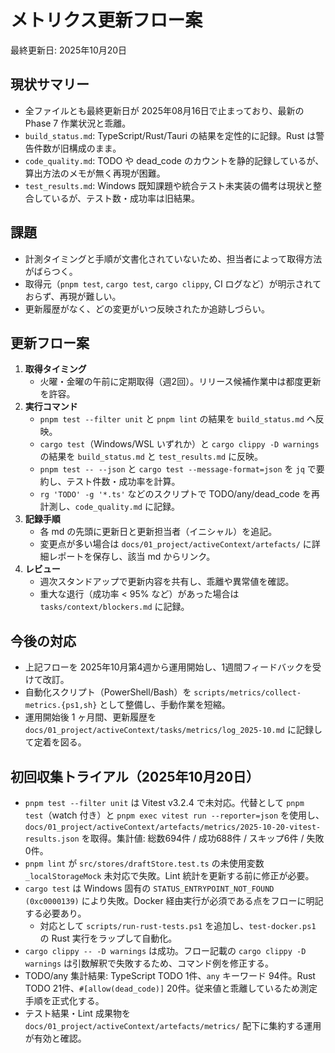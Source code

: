 # メトリクス更新フロー案

最終更新日: 2025年10月20日

## 現状サマリー
- 全ファイルとも最終更新日が 2025年08月16日で止まっており、最新の Phase 7 作業状況と乖離。
- `build_status.md`: TypeScript/Rust/Tauri の結果を定性的に記録。Rust は警告件数が旧構成のまま。
- `code_quality.md`: TODO や dead_code のカウントを静的記録しているが、算出方法のメモが無く再現が困難。
- `test_results.md`: Windows 既知課題や統合テスト未実装の備考は現状と整合しているが、テスト数・成功率は旧結果。

## 課題
- 計測タイミングと手順が文書化されていないため、担当者によって取得方法がばらつく。
- 取得元（`pnpm test`, `cargo test`, `cargo clippy`, CI ログなど）が明示されておらず、再現が難しい。
- 更新履歴がなく、どの変更がいつ反映されたか追跡しづらい。

## 更新フロー案
1. **取得タイミング**
   - 火曜・金曜の午前に定期取得（週2回）。リリース候補作業中は都度更新を許容。
2. **実行コマンド**
   - `pnpm test --filter unit` と `pnpm lint` の結果を `build_status.md` へ反映。
   - `cargo test`（Windows/WSL いずれか）と `cargo clippy -D warnings` の結果を `build_status.md` と `test_results.md` に反映。
   - `pnpm test -- --json` と `cargo test --message-format=json` を `jq` で要約し、テスト件数・成功率を計算。
   - `rg 'TODO' -g '*.ts'` などのスクリプトで TODO/any/dead_code を再計測し、`code_quality.md` に記録。
3. **記録手順**
   - 各 md の先頭に更新日と更新担当者（イニシャル）を追記。
   - 変更点が多い場合は `docs/01_project/activeContext/artefacts/` に詳細レポートを保存し、該当 md からリンク。
4. **レビュー**
   - 週次スタンドアップで更新内容を共有し、乖離や異常値を確認。
   - 重大な退行（成功率 < 95% など）があった場合は `tasks/context/blockers.md` に記録。

## 今後の対応
- 上記フローを 2025年10月第4週から運用開始し、1週間フィードバックを受けて改訂。
- 自動化スクリプト（PowerShell/Bash）を `scripts/metrics/collect-metrics.{ps1,sh}` として整備し、手動作業を短縮。
- 運用開始後 1 ヶ月間、更新履歴を `docs/01_project/activeContext/tasks/metrics/log_2025-10.md` に記録して定着を図る。

## 初回収集トライアル（2025年10月20日）
- `pnpm test --filter unit` は Vitest v3.2.4 で未対応。代替として `pnpm test`（watch 付き）と `pnpm exec vitest run --reporter=json` を使用し、`docs/01_project/activeContext/artefacts/metrics/2025-10-20-vitest-results.json` を取得。集計値: 総数694件 / 成功688件 / スキップ6件 / 失敗0件。
- `pnpm lint` が `src/stores/draftStore.test.ts` の未使用変数 `_localStorageMock` 未対応で失敗。Lint 統計を更新する前に修正が必要。
- `cargo test` は Windows 固有の `STATUS_ENTRYPOINT_NOT_FOUND (0xc0000139)` により失敗。Docker 経由実行が必須である点をフローに明記する必要あり。
  - 対応として `scripts/run-rust-tests.ps1` を追加し、`test-docker.ps1` の Rust 実行をラップして自動化。
- `cargo clippy -- -D warnings` は成功。フロー記載の `cargo clippy -D warnings` は引数解釈で失敗するため、コマンド例を修正する。
- TODO/any 集計結果: TypeScript TODO 1件、`any` キーワード 94件。Rust TODO 21件、`#[allow(dead_code)]` 20件。従来値と乖離しているため測定手順を正式化する。
- テスト結果・Lint 成果物を `docs/01_project/activeContext/artefacts/metrics/` 配下に集約する運用が有効と確認。
